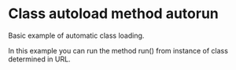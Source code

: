 # Class autoload method autorun

Basic example of automatic class loading.

In this example you can run the method run() from instance of class determined in URL.

